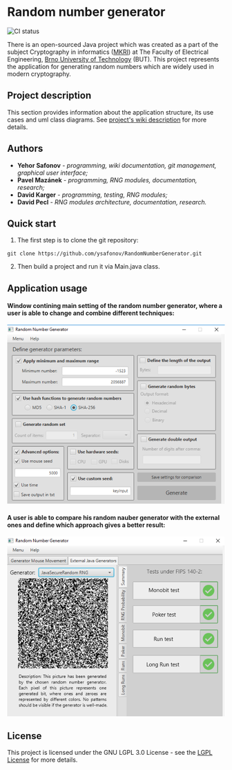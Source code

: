 # Random number generator
![CI status](https://img.shields.io/badge/build-passing-brightgreen.svg)

There is an open-sourced Java project which was created as a part of the subject Cryptography in informatics ([MKRI](https://www.vutbr.cz/en/students/courses/detail/133999)) at The Faculty of Electrical Engineering, [Brno University of Technology](https://www.vutbr.cz/en/) (BUT). This project represents the application for generating random numbers which are widely used in modern cryptography.

## Project description

This section provides information about the application structure, its use cases and uml class diagrams.
See [project's  wiki description](https://github.com/ysafonov/RandomNumberGenerator/wiki) for more details.

## Authors

* **Yehor Safonov** - *programming, wiki documentation, git management, graphical user interface;*
* **Pavel Mazánek** - *programming, RNG modules, documentation, research;*
* **David Karger** - *programming, testing, RNG modules;*
* **David Pecl** - *RNG modules architecture, documentation, research.*

## Quick start

1) The first step is to clone the git repository:
```
git clone https://github.com/ysafonov/RandomNumberGenerator.git
```
2) Then build a project and run it via Main.java class.

## Application usage

#### Window contining main setting of the random number generator, where a user is able to change and combine different techniques:
![Class diagram](https://github.com/ysafonov/RandomNumberGenerator/blob/master/Diagrams/config.png)

#### A user is able to compare his random nauber generator with the external ones and define which approach gives a better result:
![Class diagram](https://github.com/ysafonov/RandomNumberGenerator/blob/master/Diagrams/external-summary.png)

## License

This project is licensed under the GNU LGPL 3.0 License - see the [LGPL License](https://www.gnu.org/licenses/lgpl-3.0.en.html) for more details.
